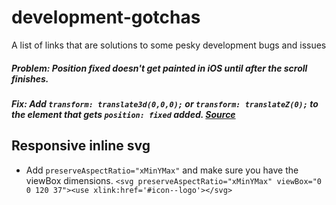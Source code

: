 # development-gotchas
A list of links that are solutions to some pesky development bugs and issues

##### Problem: Position fixed doesn't get painted in iOS until after the scroll finishes. 

##### Fix: Add `transform: translate3d(0,0,0);` or `transform: translateZ(0);` to the element that gets `position: fixed` added. [Source](http://stackoverflow.com/questions/32875046/ios-9-safari-changing-an-element-to-fixed-position-while-scrolling-wont-paint)

## Responsive inline svg
- Add `preserveAspectRatio="xMinYMax"` and make sure you have the viewBox dimensions. `<svg preserveAspectRatio="xMinYMax" viewBox="0 0 120 37"><use xlink:href='#icon--logo'></svg>`
